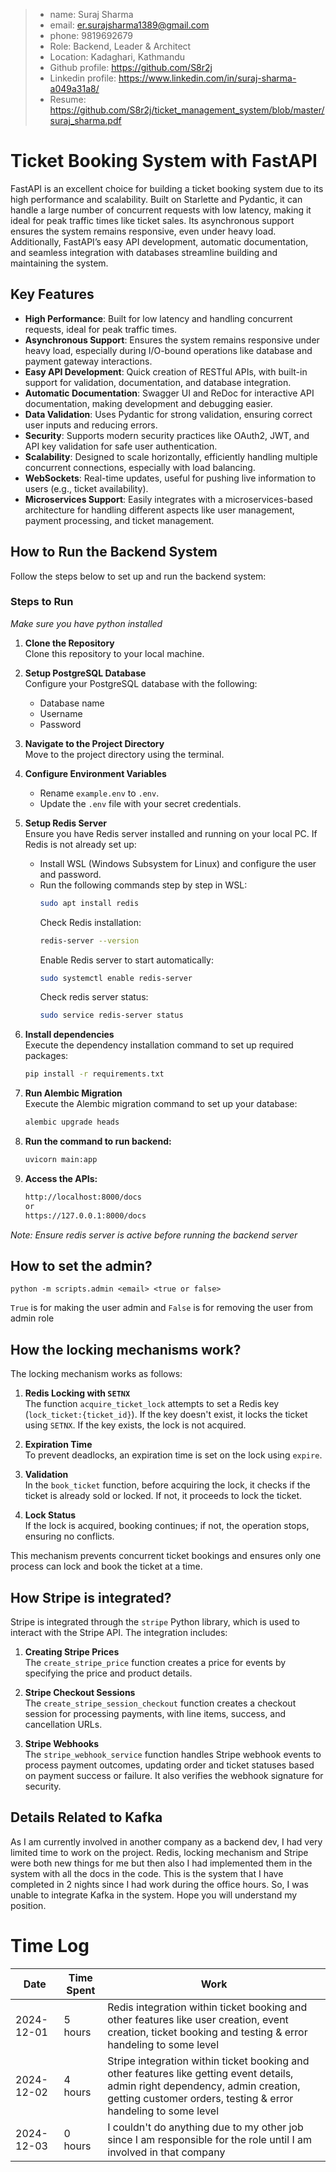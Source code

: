 > - name: Suraj Sharma
> - email: er.surajsharma1389@gmail.com
> - phone: 9819692679
> - Role: Backend, Leader & Architect
> - Location: Kadaghari, Kathmandu
> - Github profile: https://github.com/S8r2j
> - Linkedin profile: https://www.linkedin.com/in/suraj-sharma-a049a31a8/
> - Resume: https://github.com/S8r2j/ticket_management_system/blob/master/suraj_sharma.pdf


# Ticket Booking System with FastAPI

FastAPI is an excellent choice for building a ticket booking system due to its high performance and scalability. Built on Starlette and Pydantic, it can handle a large number of concurrent requests with low latency, making it ideal for peak traffic times like ticket sales. Its asynchronous support ensures the system remains responsive, even under heavy load. Additionally, FastAPI’s easy API development, automatic documentation, and seamless integration with databases streamline building and maintaining the system.

## Key Features

- **High Performance**: Built for low latency and handling concurrent requests, ideal for peak traffic times.
- **Asynchronous Support**: Ensures the system remains responsive under heavy load, especially during I/O-bound operations like database and payment gateway interactions.
- **Easy API Development**: Quick creation of RESTful APIs, with built-in support for validation, documentation, and database integration.
- **Automatic Documentation**: Swagger UI and ReDoc for interactive API documentation, making development and debugging easier.
- **Data Validation**: Uses Pydantic for strong validation, ensuring correct user inputs and reducing errors.
- **Security**: Supports modern security practices like OAuth2, JWT, and API key validation for safe user authentication.
- **Scalability**: Designed to scale horizontally, efficiently handling multiple concurrent connections, especially with load balancing.
- **WebSockets**: Real-time updates, useful for pushing live information to users (e.g., ticket availability).
- **Microservices Support**: Easily integrates with a microservices-based architecture for handling different aspects like user management, payment processing, and ticket management.

## How to Run the Backend System

Follow the steps below to set up and run the backend system:

### Steps to Run
*Make sure you have python installed*
1. **Clone the Repository**  
   Clone this repository to your local machine.

2. **Setup PostgreSQL Database**  
   Configure your PostgreSQL database with the following:
   - Database name
   - Username
   - Password

3. **Navigate to the Project Directory**  
   Move to the project directory using the terminal.

4. **Configure Environment Variables**  
   - Rename `example.env` to `.env`.
   - Update the `.env` file with your secret credentials.

5. **Setup Redis Server**  
   Ensure you have Redis server installed and running on your local PC. If Redis is not already set up:  
   - Install WSL (Windows Subsystem for Linux) and configure the user and password.
   - Run the following commands step by step in WSL:
     ```bash
     sudo apt install redis
     ```
     Check Redis installation:
     ```bash
     redis-server --version
     ```
     Enable Redis server to start automatically:
     ```bash
     sudo systemctl enable redis-server
     ```
     Check redis server status:
     ```bash
     sudo service redis-server status
     ```

6. **Install dependencies**  
   Execute the dependency installation command to set up required packages:
   ```bash
   pip install -r requirements.txt
   ```

6. **Run Alembic Migration**  
   Execute the Alembic migration command to set up your database:
   ```bash
   alembic upgrade heads
   ```

7. **Run the command to run backend:**
    ```bash
    uvicorn main:app
    ```
8. **Access the APIs:**
   ```bash
   http://localhost:8000/docs
   or
   https://127.0.0.1:8000/docs
   ```
*Note: Ensure redis server is active before running the backend server*

## How to set the admin?
    python -m scripts.admin <email> <true or false> 
`True` is for making the user admin and `False` is for removing the user from admin role

## How the locking mechanisms work?
The locking mechanism works as follows:

1. **Redis Locking with `SETNX`**  
   The function `acquire_ticket_lock` attempts to set a Redis key (`lock_ticket:{ticket_id}`). If the key doesn't exist, it locks the ticket using `SETNX`. If the key exists, the lock is not acquired.

2. **Expiration Time**  
   To prevent deadlocks, an expiration time is set on the lock using `expire`.

3. **Validation**  
   In the `book_ticket` function, before acquiring the lock, it checks if the ticket is already sold or locked. If not, it proceeds to lock the ticket.

4. **Lock Status**  
   If the lock is acquired, booking continues; if not, the operation stops, ensuring no conflicts.

This mechanism prevents concurrent ticket bookings and ensures only one process can lock and book the ticket at a time.

## How Stripe is integrated?
Stripe is integrated through the `stripe` Python library, which is used to interact with the Stripe API. The integration includes:

1. **Creating Stripe Prices**  
   The `create_stripe_price` function creates a price for events by specifying the price and product details.

2. **Stripe Checkout Sessions**  
   The `create_stripe_session_checkout` function creates a checkout session for processing payments, with line items, success, and cancellation URLs.

3. **Stripe Webhooks**  
   The `stripe_webhook_service` function handles Stripe webhook events to process payment outcomes, updating order and ticket statuses based on payment success or failure. It also verifies the webhook signature for security.

## Details Related to Kafka
As I am currently involved in another company as a backend dev, I had very limited time to work on the project. Redis, locking mechanism and Stripe were both new things for me but then also I had implemented them in the system with all the docs in the code. This is the system that I have completed in 2 nights since I had work during the office hours. So, I was unable to integrate Kafka in the system. Hope you will understand my position.

# Time Log
| Date       | Time Spent | Work                    |
|------------|------------|-------------------------|
| 2024-12-01 | 5 hours    | Redis integration within ticket booking and other features like user creation, event creation, ticket booking and testing & error handeling to some level|
| 2024-12-02 | 4 hours    | Stripe integration within ticket booking and other features like getting event details, admin right dependency, admin creation, getting customer orders, testing & error handeling to some level  |
| 2024-12-03 | 0 hours    | I couldn't do anything due to my other job since I am responsible for the role until I am involved in that company   |
